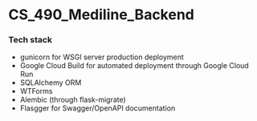 # CS_490_Mediline_Backend

### Tech stack
- gunicorn for WSGI server production deployment
- Google Cloud Build for automated deployment through Google Cloud Run
- SQLAlchemy ORM
- WTForms
- Alembic (through flask-migrate)
- Flasgger for Swagger/OpenAPI documentation